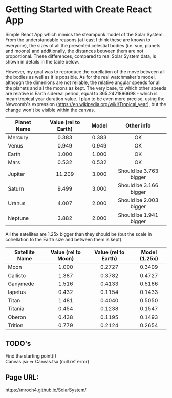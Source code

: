 # Getting Started with Create React App

Simple React App which mimics the steampunk model of the Solar System.
From the understandable reasons (at least I think these are known to everyone), the sizes of all the presented celestial bodies (i.e. sun, planets and moons) and additionally, the distances between them are not proportional. These differences, compared to real Solar System data, is shown in details in the table below.

However, my goal was to reproduce the corellation of the move between all the bodies as well as it is possible. As for the real watchmaker's model, although the dimenions are not reliable, the relative angular speeds for all the planets and all the moons as kept. The very base, to which other speeds are relative is Earth sidereal period, equal to 365.2421896698 - which is mean tropical year duration value. I plan to be even more precise, using the Newcomb's expression (https://en.wikipedia.org/wiki/Tropical_year), but the change won't be visible within the canvas.

| Planet Name | Value (rel to Earth) | Model |       Other info       |
| ----------- | :------------------: | :---: | :--------------------: |
| Mercury     |        0.383         | 0.383 |           OK           |
| Venus       |        0.949         | 0.949 |           OK           |
| Earth       |        1.000         | 1.000 |           OK           |
| Mars        |        0.532         | 0.532 |           OK           |
| Jupiter     |        11.209        | 3.000 | Should be 3.763 bigger |
| Saturn      |        9.499         | 3.000 | Should be 3.166 bigger |
| Uranus      |        4.007         | 2.000 | Should be 2.003 bigger |
| Neptune     |        3.882         | 2.000 | Should be 1.941 bigger |

All the satellites are 1.25x bigger than they should be (but the scale in colrellation to the Earth size and between them is kept).

| Satellite Name | Value (rel to Moon) | Value (rel to Earth) | Model (1.25x) |
| -------------- | :-----------------: | :------------------: | :-----------: |
| Moon           |        1.000        |        0.2727        |    0.3409     |
| Callisto       |        1.387        |        0.3782        |    0.4727     |
| Ganymede       |        1.516        |        0.4133        |    0.5166     |
| Iapetus        |        0.432        |        0.1154        |    0.1433     |
| Titan          |        1.481        |        0.4040        |    0.5050     |
| Titania        |        0.454        |        0.1238        |    0.1547     |
| Oberon         |        0.438        |        0.1195        |    0.1493     |
| Trition        |        0.779        |        0.2124        |    0.2654     |

## TODO's

Find the starting point(!)\
Canvas.jsx => Canvas.tsx (null ref error)

## Page URL:

https://mroch4.github.io/SolarSystem/
